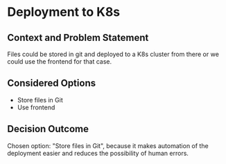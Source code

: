 # Deployment to K8s

## Context and Problem Statement

Files could be stored in git and deployed to a K8s cluster from there or we could use the frontend for that case.

## Considered Options

* Store files in Git
* Use frontend

## Decision Outcome

Chosen option: "Store files in Git", because it makes automation of the deployment easier and reduces the possibility of human errors.

<!--TODO: need to be updated -->

